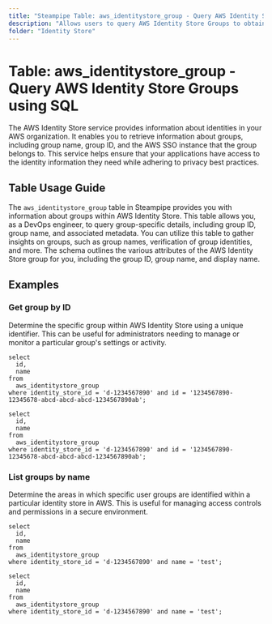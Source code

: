 ```yaml
---
title: "Steampipe Table: aws_identitystore_group - Query AWS Identity Store Groups using SQL"
description: "Allows users to query AWS Identity Store Groups to obtain information about the identity and attributes of groups in AWS."
folder: "Identity Store"
---
```


# Table: aws_identitystore_group - Query AWS Identity Store Groups using SQL

The AWS Identity Store service provides information about identities in your AWS organization. It enables you to retrieve information about groups, including group name, group ID, and the AWS SSO instance that the group belongs to. This service helps ensure that your applications have access to the identity information they need while adhering to privacy best practices.

## Table Usage Guide

The `aws_identitystore_group` table in Steampipe provides you with information about groups within AWS Identity Store. This table allows you, as a DevOps engineer, to query group-specific details, including group ID, group name, and associated metadata. You can utilize this table to gather insights on groups, such as group names, verification of group identities, and more. The schema outlines the various attributes of the AWS Identity Store group for you, including the group ID, group name, and display name.

## Examples

### Get group by ID
Determine the specific group within AWS Identity Store using a unique identifier. This can be useful for administrators needing to manage or monitor a particular group's settings or activity.

```sql+postgres
select
  id,
  name
from
  aws_identitystore_group
where identity_store_id = 'd-1234567890' and id = '1234567890-12345678-abcd-abcd-abcd-1234567890ab';
```

```sql+sqlite
select
  id,
  name
from
  aws_identitystore_group
where identity_store_id = 'd-1234567890' and id = '1234567890-12345678-abcd-abcd-abcd-1234567890ab';
```

### List groups by name
Determine the areas in which specific user groups are identified within a particular identity store in AWS. This is useful for managing access controls and permissions in a secure environment.

```sql+postgres
select
  id,
  name
from
  aws_identitystore_group
where identity_store_id = 'd-1234567890' and name = 'test';
```

```sql+sqlite
select
  id,
  name
from
  aws_identitystore_group
where identity_store_id = 'd-1234567890' and name = 'test';
```